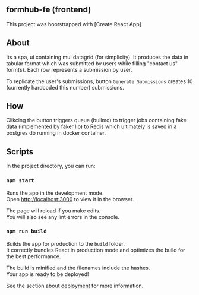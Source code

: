 ## formhub-fe (frontend)

This project was bootstrapped with [Create React App]

## About

Its a spa, ui containing mui datagrid (for simplicity).
It produces the data in tabular format which was submitted by users while filling "contact us" form(s). Each row represents
a submission by user.

To replicate the user's submissions, button `Generate Submissions` creates 10 (currently hardcoded this number) submissions.

## How

Clikcing the button triggers queue (bullmq) to trigger jobs containing fake data (implemented by faker lib)
to Redis which ultimately is saved in a
postgres db running in docker container.

## Scripts

In the project directory, you can run:

### `npm start`

Runs the app in the development mode.\
Open [http://localhost:3000](http://localhost:3000) to view it in the browser.

The page will reload if you make edits.\
You will also see any lint errors in the console.

### `npm run build`

Builds the app for production to the `build` folder.\
It correctly bundles React in production mode and optimizes the build for the best performance.

The build is minified and the filenames include the hashes.\
Your app is ready to be deployed!

See the section about [deployment](https://facebook.github.io/create-react-app/docs/deployment) for more information.
